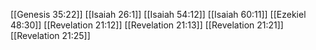 [[Genesis 35:22]]
[[Isaiah 26:1]]
[[Isaiah 54:12]]
[[Isaiah 60:11]]
[[Ezekiel 48:30]]
[[Revelation 21:12]]
[[Revelation 21:13]]
[[Revelation 21:21]]
[[Revelation 21:25]]
